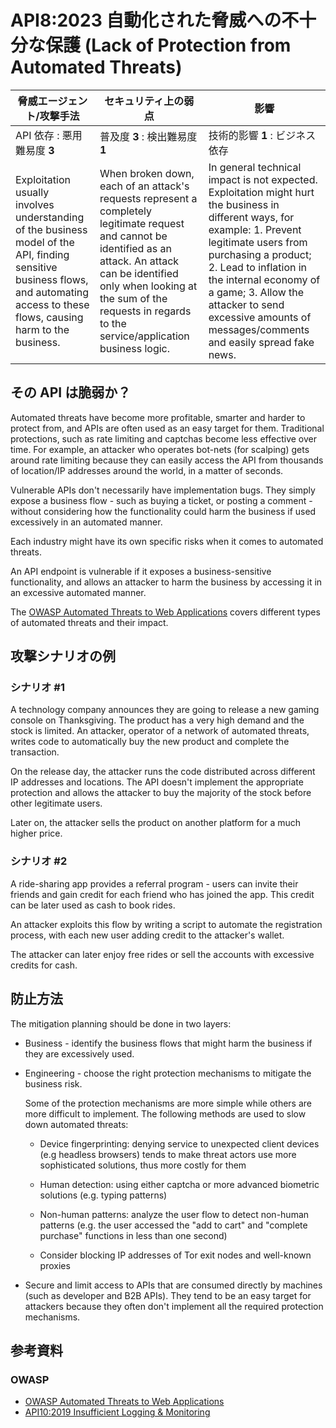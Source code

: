 API8:2023 自動化された脅威への不十分な保護 (Lack of Protection from Automated Threats)
======================================================================================

| 脅威エージェント/攻撃手法 | セキュリティ上の弱点 | 影響 |
| - | - | - |
| API 依存 : 悪用難易度 **3** | 普及度 **3** : 検出難易度 **1** | 技術的影響 **1** : ビジネス依存 |
| Exploitation usually involves understanding of the business model of the API, finding sensitive business flows, and automating access to these flows, causing harm to the business.  | When broken down, each of an attack's requests represent a completely legitimate request and cannot be identified as an attack. An attack can be identified only when looking at the sum of the requests in regards to the service/application business logic. | In general technical impact is not expected. Exploitation might hurt the business in different ways, for example: 1. Prevent legitimate users from purchasing a product; 2. Lead to inflation in the internal economy of a game; 3. Allow the attacker to send excessive amounts of messages/comments and easily spread fake news. |

## その API は脆弱か？

Automated threats have become more profitable, smarter and harder to protect from, and APIs are often used as an easy target for them. 
Traditional protections, such as rate limiting and captchas become less effective over time. 
For example, an attacker who operates bot-nets (for scalping) gets around rate limiting because they can easily access the API from thousands of location/IP addresses around the world, in a matter of seconds.




Vulnerable APIs don't necessarily have implementation bugs. 
They simply expose a business flow - such as buying a ticket, or posting a comment - without considering how the functionality could harm the business if used excessively in an automated manner.



Each industry might have its own specific risks when it comes to automated threats.


An API endpoint is vulnerable if it exposes a business-sensitive functionality, and allows an attacker to harm the business by accessing it in an excessive automated manner.



The [OWASP Automated Threats to Web Applications][1] covers different types of automated threats and their impact.


## 攻撃シナリオの例

### シナリオ #1

A technology company announces they are going to release a new gaming console on Thanksgiving. 
The product has a very high demand and the stock is limited. 
An attacker, operator of a network of automated threats, writes code to automatically buy the new product and complete the transaction. 


On the release day, the attacker runs the code distributed across different IP addresses and locations. 
The API doesn't implement the appropriate protection  and allows the attacker to buy the majority of the stock before other legitimate users.



Later on, the attacker sells the product on another platform for a much higher price.



### シナリオ #2

A ride-sharing app provides a referral program - users can invite their friends and gain credit for each friend who has joined the app. 
This credit can be later used as cash to book rides.


An attacker exploits this flow by writing a script to automate the registration process, with each new user adding credit to the attacker's wallet.


The attacker can later enjoy free rides or sell the accounts with excessive credits for cash.


## 防止方法

The mitigation planning should be done in two layers:

* Business - identify the business flows that might harm the business if they  are excessively used.

* Engineering - choose the right protection mechanisms to mitigate the business  risk.


  Some of the protection mechanisms are more simple while others are more  difficult to implement. The following methods are used to slow down automated  threats:



  * Device fingerprinting: denying service to unexpected client devices (e.g    headless browsers) tends to make threat actors use more sophisticated    solutions, thus more costly for them


  * Human detection: using either captcha or more advanced biometric solutions    (e.g. typing patterns)

  * Non-human patterns: analyze the user flow to detect non-human patterns    (e.g.  the user accessed the "add to cart" and "complete purchase"    functions in less than one second)


  * Consider blocking IP addresses of Tor exit nodes and well-known proxies
* Secure and limit access to APIs that are consumed directly by machines (such  as developer and B2B APIs). They tend to be an easy target for attackers  because they often don't implement all the required protection mechanisms.



## 参考資料

### OWASP

* [OWASP Automated Threats to Web Applications][1]
* [API10:2019 Insufficient Logging & Monitoring][2]

[1]: https://owasp.org/www-project-automated-threats-to-web-applications/
[2]: https://github.com/OWASP/API-Security/blob/master/2019/en/src/0xaa-insufficient-logging-monitoring.md
